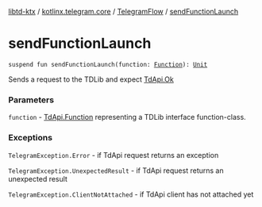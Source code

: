 [libtd-ktx](../../index.md) / [kotlinx.telegram.core](../index.md) / [TelegramFlow](index.md) / [sendFunctionLaunch](./send-function-launch.md)

# sendFunctionLaunch

`suspend fun sendFunctionLaunch(function: `[`Function`](https://tdlibx.github.io/td/docs/org/drinkless/td/libcore/telegram/TdApi/Function.html)`): `[`Unit`](https://kotlinlang.org/api/latest/jvm/stdlib/kotlin/-unit/index.html)

Sends a request to the TDLib and expect [TdApi.Ok](https://tdlibx.github.io/td/docs/org/drinkless/td/libcore/telegram/TdApi/Ok.html)

### Parameters

`function` - [TdApi.Function](https://tdlibx.github.io/td/docs/org/drinkless/td/libcore/telegram/TdApi/Function.html) representing a TDLib interface function-class.

### Exceptions

`TelegramException.Error` - if TdApi request returns an exception

`TelegramException.UnexpectedResult` - if TdApi request returns an unexpected result

`TelegramException.ClientNotAttached` - if TdApi client has not attached yet